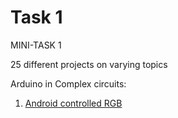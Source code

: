 # Task 1
MINI-TASK 1

25 different projects on varying topics

Arduino in Complex circuits:

1. [Android controlled RGB](https://github.com/Snehan2k2/Tasks/blob/master/Arduino%20in%20complex%20circuits/Android%20controlled%20RGB.md)



  


 

  

  


